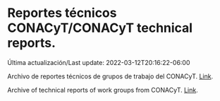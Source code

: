 # Reportes técnicos CONACyT/CONACyT technical reports.

Última actualización/Last update: 2022-03-12T20:16:22-06:00

Archivo de reportes técnicos de grupos de trabajo del CONACyT. [Link](https://salud.conacyt.mx/coronavirus/investigacion/productos/).

Archive of technical reports of work groups from CONACyT. [Link](https://salud.conacyt.mx/coronavirus/investigacion/productos/).
